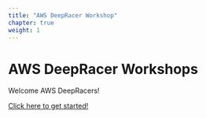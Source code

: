 ```yaml
---
title: "AWS DeepRacer Workshop"
chapter: true
weight: 1
---
```


# AWS DeepRacer Workshops

Welcome AWS DeepRacers! 




[Click here to get started!](/workshop)
